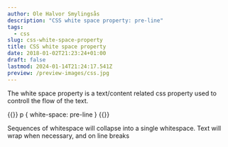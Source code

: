 ```yaml
---
author: Ole Halvor Smylingsås
description: "CSS white space property: pre-line"
tags:
  - css
slug: css-white-space-property
title: CSS white space property
date: 2018-01-02T21:23:24+01:00
draft: false
lastmod: 2024-01-14T21:24:17.541Z
preview: /preview-images/css.jpg
---
```


The white space property is a text/content related css property used to controll the flow of the text. 
<!--more-->


{{<highlight css>}}
p
{
    white-space: pre-line
}
{{</highlight>}}

Sequences of whitespace will collapse into a single whitespace. Text will wrap when necessary, and on line breaks
    
